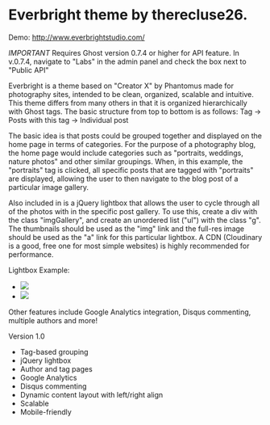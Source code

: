 # Everbright theme by therecluse26.

Demo: http://www.everbrightstudio.com/

*IMPORTANT* Requires Ghost version 0.7.4 or higher for API feature. In v.0.7.4, navigate to "Labs" in the admin panel and check the box next to "Public API"

Everbright is a theme based on "Creator X" by Phantomus made for photography sites, intended to be clean, organized, scalable and intuitive. This theme differs from many others in that it is organized hierarchically with Ghost tags. The basic structure from top to bottom is as follows: Tag -> Posts with this tag -> Individual post

The basic idea is that posts could be grouped together and displayed on the home page in terms of categories. For the purpose of a photography blog, the home page would include categories such as "portraits, weddings, nature photos" and other similar groupings. When, in this example, the "portraits" tag is clicked, all specific posts that are tagged with "portraits" are displayed, allowing the user to then navigate to the blog post of a particular image gallery.

Also included in is a jQuery lightbox that allows the user to cycle through all of the photos with in the specific post gallery. To use this, create a div with the class "imgGallery", and create an unordered list ("ul") with the class "g". The thumbnails should be used as the "img" link and the full-res image should be used as the "a" link for this particular lightbox. A CDN (Cloudinary is a good, free one for most simple websites) is highly recommended for performance.

Lightbox Example:

<div class="imgGallery">
<ul class="g">
<li><a href="http://full-res-image-1.jpg" class="image-link">
   <img src="http://thumbnail-image-1.jpg" />
</a></li>
<li><a href="http://full-res-image-2.jpg" class="image-link">
   <img src="http://thumbnail-image-2.jpg" />
</a></li>
</ul>
</div>

Other features include Google Analytics integration, Disqus commenting, multiple authors and more!

Version 1.0
- Tag-based grouping
- jQuery lightbox
- Author and tag pages
- Google Analytics
- Disqus commenting
- Dynamic content layout with left/right align
- Scalable
- Mobile-friendly
